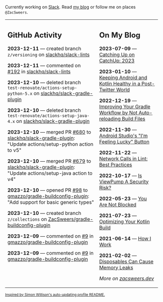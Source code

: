Currently working on [Slack](https://slack.com/). Read [my blog](https://zacsweers.dev/) or follow me on places `@ZacSweers`.

<table><tr><td valign="top" width="60%">

## GitHub Activity
<!-- githubActivity starts -->
**2023-12-11** — created branch `z/versioning` on [slackhq/slack-lints](https://github.com/slackhq/slack-lints)

**2023-12-11** — commented on [#192](https://github.com/slackhq/slack-lints/issues/192#issuecomment-1849333413) in [slackhq/slack-lints](https://github.com/slackhq/slack-lints)

**2023-12-10** — deleted branch `test-renovate/actions-setup-python-5.x` on [slackhq/slack-gradle-plugin](https://github.com/slackhq/slack-gradle-plugin)

**2023-12-10** — deleted branch `test-renovate/actions-setup-java-4.x` on [slackhq/slack-gradle-plugin](https://github.com/slackhq/slack-gradle-plugin)

**2023-12-10** — merged PR [#680](https://github.com/slackhq/slack-gradle-plugin/pull/680) to [slackhq/slack-gradle-plugin](https://github.com/slackhq/slack-gradle-plugin): "Update actions/setup-python action to v5"

**2023-12-10** — merged PR [#679](https://github.com/slackhq/slack-gradle-plugin/pull/679) to [slackhq/slack-gradle-plugin](https://github.com/slackhq/slack-gradle-plugin): "Update actions/setup-java action to v4"

**2023-12-10** — opened PR [#98](https://github.com/gmazzo/gradle-buildconfig-plugin/pull/98) to [gmazzo/gradle-buildconfig-plugin](https://github.com/gmazzo/gradle-buildconfig-plugin): "Add support for basic generic types"

**2023-12-10** — created branch `z/collections` on [ZacSweers/gradle-buildconfig-plugin](https://github.com/ZacSweers/gradle-buildconfig-plugin)

**2023-12-09** — commented on [#9](https://github.com/gmazzo/gradle-buildconfig-plugin/issues/9#issuecomment-1848671929) in [gmazzo/gradle-buildconfig-plugin](https://github.com/gmazzo/gradle-buildconfig-plugin)

**2023-12-09** — commented on [#9](https://github.com/gmazzo/gradle-buildconfig-plugin/issues/9#issuecomment-1848666559) in [gmazzo/gradle-buildconfig-plugin](https://github.com/gmazzo/gradle-buildconfig-plugin)
<!-- githubActivity ends -->
</td><td valign="top" width="40%">

## On My Blog
<!-- blog starts -->
**2023-07-09** — [Catching Up on CatchUp: 2023](https://www.zacsweers.dev/catching-up-on-catchup-2023/)

**2023-01-10** — [Keeping Android and Kotlin Healthy in a Post-Twitter World](https://www.zacsweers.dev/keeping-android-healthy/)

**2022-12-19** — [Improving Your Gradle Workflow by Not Auto-reloading Build Files](https://www.zacsweers.dev/improving-your-workflow-by-not-auto-reloading-build-files/)

**2022-11-30** — [Android Studio's "I'm Feeling Lucky" Button](https://www.zacsweers.dev/android-studios-im-feeling-lucky-button/)

**2022-11-22** — [Network Calls in Lint: Best Practices](https://www.zacsweers.dev/network-calls-in-lint-best-practices/)

**2022-10-17** — [Is ViewPump A Security Risk?](https://www.zacsweers.dev/is-viewpump-a-security-risk/)

**2022-05-23** — [You Are Not Blocked](https://www.zacsweers.dev/you-are-not-blocked/)

**2021-07-23** — [Optimizing Your Kotlin Build](https://www.zacsweers.dev/optimizing-your-kotlin-build/)

**2021-06-14** — [How I Work](https://www.zacsweers.dev/how-i-work/)

**2021-02-02** — [Disposables Can Cause Memory Leaks](https://www.zacsweers.dev/disposables-can-cause-memory-leaks/)
<!-- blog ends -->
_More on [zacsweers.dev](https://zacsweers.dev/)_
</td></tr></table>

<sub><a href="https://simonwillison.net/2020/Jul/10/self-updating-profile-readme/">Inspired by Simon Willison's auto-updating profile README.</a></sub>